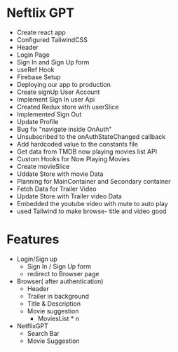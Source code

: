 # Neftlix GPT

- Create react app
- Configured TailwindCSS
- Header
- Login Page
- Sign In and Sign Up form
- useRef Hook
- Firebase Setup
- Deploying our app to production
- Create signUp User Account
- Implement Sign In user Api
- Created Redux store with userSlice
- Implemented Sign Out
- Update Profile
- Bug fix "navigate inside OnAuth"
- Unsubscribed to the onAuthStateChanged callback
- Add hardcoded value to the constants file
- Get data from TMDB now playing movies list API
- Custom Hooks for Now Playing Movies
- Create movieSlice
- Uddate Store with movie Data
- Planning for MainContainer and Secondary container
- Fetch Data for Trailer Video
- Update Store with Trailer video Data
- Embedded the youtube video with mute to auto play
- used Tailwind to make browse- title and video good

# Features

- Login/Sign up
  - Sign In / Sign Up form
  - redirect to Browser page
- Browser( after authentication)
  - Header
  - Trailer in background
  - Title & Description
  - Movie suggestion
    - MoviesList \* n
- NetflixGPT
  - Search Bar
  - Movie Suggestion
